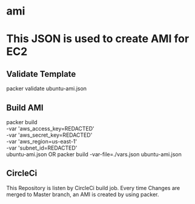 # ami
# This JSON is used to create AMI for EC2 
## Validate Template
packer validate ubuntu-ami.json

## Build AMI
packer build \
    -var 'aws_access_key=REDACTED' \
    -var 'aws_secret_key=REDACTED' \
    -var 'aws_region=us-east-1' \
    -var 'subnet_id=REDACTED' \
    ubuntu-ami.json
     OR
     packer build -var-file=./vars.json ubuntu-ami.json

## CircleCi
This Repository is listen by CircleCi build job.
Every time Changes are merged to Master branch, an AMI is created by using packer.
